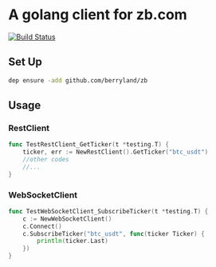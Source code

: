 # A golang client for zb.com

[![Build Status](https://travis-ci.org/berryland/zb.svg?branch=master)](https://travis-ci.org/berryland/zb)

## Set Up
```bash
dep ensure -add github.com/berryland/zb
```

## Usage
### RestClient
```go
func TestRestClient_GetTicker(t *testing.T) {
    ticker, err := NewRestClient().GetTicker("btc_usdt")
    //other codes
    //...
}
```

### WebSocketClient
```go
func TestWebSocketClient_SubscribeTicker(t *testing.T) {
    c := NewWebSocketClient()
    c.Connect()
    c.SubscribeTicker("btc_usdt", func(ticker Ticker) {
        println(ticker.Last)
    })
}
```
